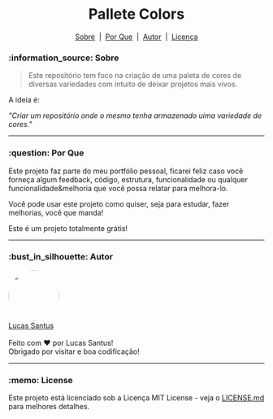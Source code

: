 <h1 align="center">Pallete Colors</h1>

<p align="center">
	<a href="#sobre">Sobre</a> &nbsp;|&nbsp;
	<a href="#porque">Por Que</a> &nbsp;|&nbsp;
	<a href="#autor">Autor</a> &nbsp;|&nbsp;
	<a href="#license">Licença</a>
</p>

<h3 id="sobre">:information_source: Sobre</h3>

> Este repositório tem foco na criação de uma paleta de cores de diversas variedades com intuito de deixar projetos mais vivos.

A ideia é:

_"Criar um repositório onde o mesmo tenha armazenado uima variedade de cores."_

--------------------------------------------------------------------------------------

<h3 id="porque">:question: Por Que</h3>

Este projeto faz parte do meu portfólio pessoal, ficarei feliz caso você forneça algum feedback, código, estrutura, funcionalidade ou qualquer funcionalidade&melhoria que você possa relatar para melhora-lo.

Você pode usar este projeto como quiser, seja para estudar, fazer melhorias, você que manda!

Este é um projeto totalmente grátis!

--------------------------------------------------------------------------------------

<h3 id="autor">:bust_in_silhouette: Autor</h3>

<div align="left"> 
	<a href="https://github.com/LucasSantus">
		<img style="border-radius: 50%;" src="https://github.com/LucasSantus.png" width="100px;" alt=""/>
		<br />
		Lucas Santus
	</a>
</div>
<br />
Feito com ❤️ por Lucas Santus!<br />
Obrigado por visitar e boa codificação!<br />

--------------------------------------------------------------------------------------

<h3 id="license">:memo: License</h3>

Este projeto está licenciado sob a Licença MIT License - veja o [LICENSE.md](https://github.com/LucasSantus/pallete-colors/blob/master/LICENSE) para melhores detalhes.
